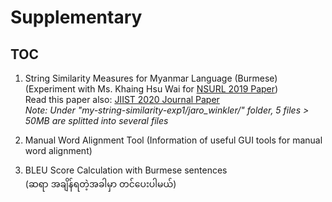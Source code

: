 # Supplementary

## TOC

1. String Similarity Measures for Myanmar Language (Burmese)  
   (Experiment with Ms. Khaing Hsu Wai for [NSURL 2019 Paper](https://aclanthology.org/2019.nsurl-1.14/))   
    Read this paper also: [JIIST 2020 Journal Paper](https://github.com/ye-kyaw-thu/papers/blob/master/JIIST-April-2020/no.4.my-string-similarity.pdf)  
    *Note: Under "my-string-similarity-exp1/jaro_winkler/" folder, 5 files > 50MB are splitted into several files*  
    
2. Manual Word Alignment Tool
   (Information of useful GUI tools for manual word alignment)  
    
3. BLEU Score Calculation with Burmese sentences  
(ဆရာ အချိန်ရတဲ့အခါမှာ တင်ပေးပါမယ်)  
